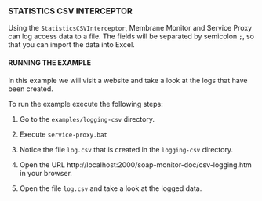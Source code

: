 ### STATISTICS CSV INTERCEPTOR

Using the `StatisticsCSVInterceptor`, Membrane Monitor and Service Proxy can log access data to a file. The fields will be separated by semicolon `;`, so that you can import the data into Excel.


#### RUNNING THE EXAMPLE

In this example we will visit a website and take a look at the logs that have been created. 

To run the example execute the following steps:

1. Go to the `examples/logging-csv` directory.

2. Execute `service-proxy.bat`

3. Notice the file `log.csv` that is created in the `logging-csv` directory.

4. Open the URL http://localhost:2000/soap-monitor-doc/csv-logging.htm in your browser.

5. Open the file `log.csv` and take a look at the logged data.
